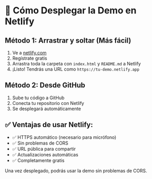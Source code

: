 # 🚀 Cómo Desplegar la Demo en Netlify

## Método 1: Arrastrar y soltar (Más fácil)

1. Ve a [netlify.com](https://netlify.com)
2. Regístrate gratis
3. Arrastra toda la carpeta con `index.html` y `README.md` a Netlify
4. ¡Listo! Tendrás una URL como `https://tu-demo.netlify.app`

## Método 2: Desde GitHub

1. Sube tu código a GitHub
2. Conecta tu repositorio con Netlify
3. Se desplegará automáticamente

## ✅ Ventajas de usar Netlify:

- ✅ HTTPS automático (necesario para micrófono)
- ✅ Sin problemas de CORS
- ✅ URL pública para compartir
- ✅ Actualizaciones automáticas
- ✅ Completamente gratis

Una vez desplegado, podrás usar la demo sin problemas de CORS. 